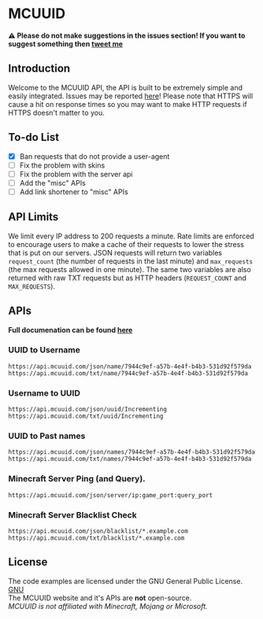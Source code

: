
# MCUUID
**:warning: Please do not make suggestions in the issues section! If you want to suggest something then [tweet me](https://twitter.com/MCUUID/)**

## Introduction
Welcome to the MCUUID API, the API is built to be extremely simple and easily integrated.
Issues may be reported [here](https://github.com/Incrementing/MCUUID/issues)!
Please note that HTTPS will cause a hit on response times so you may want to make HTTP requests if HTTPS doesn't matter to you.

## To-do List
- [X] Ban requests that do not provide a user-agent
- [ ] Fix the problem with skins
- [ ] Fix the problem with the server api
- [ ] Add the "misc" APIs
- [ ] Add link shortener to "misc" APIs

## API Limits
We limit every IP address to 200 requests a minute.
Rate limits are enforced to encourage users to make a cache of their requests to lower the stress that is put on our servers. 
JSON requests will return two variables `request_count` (the number of requests in the last minute) and `max_requests` (the max requests allowed in one minute).
The same two variables are also returned with raw TXT requests but as HTTP headers (`REQUEST_COUNT` and `MAX_REQUESTS`).

## APIs
**Full documenation can be found [here](https://mcuuid.com/docs)**

### UUID to Username
`https://api.mcuuid.com/json/name/7944c9ef-a57b-4e4f-b4b3-531d92f579da`<br>
`https://api.mcuuid.com/txt/name/7944c9ef-a57b-4e4f-b4b3-531d92f579da`<br>

### Username to UUID
`https://api.mcuuid.com/json/uuid/Incrementing`<br>
`https://api.mcuuid.com/txt/uuid/Incrementing`<br>

### UUID to Past names
`https://api.mcuuid.com/json/names/7944c9ef-a57b-4e4f-b4b3-531d92f579da`<br>
`https://api.mcuuid.com/txt/names/7944c9ef-a57b-4e4f-b4b3-531d92f579da`<br>

### Minecraft Server Ping (and Query).
`https://api.mcuuid.com/json/server/ip:game_port:query_port`<br>

### Minecraft Server Blacklist Check
`https://api.mcuuid.com/json/blacklist/*.example.com`<br>
`https://api.mcuuid.com/txt/blacklist/*.example.com`<br>

## License
The code examples are licensed under the GNU General Public License. [GNU](LICENSE)<br>
The MCUUID website and it's APIs are **not** open-source.<br>
*MCUUID is not affiliated with Minecraft, Mojang or Microsoft.*
